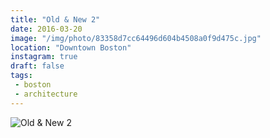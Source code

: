 ```yaml
---
title: "Old & New 2"
date: 2016-03-20
image: "/img/photo/83358d7cc64496d604b4508a0f9d475c.jpg"
location: "Downtown Boston"
instagram: true
draft: false
tags:
 - boston
 - architecture
---
```


![Old & New 2](/img/photo/83358d7cc64496d604b4508a0f9d475c.jpg)
